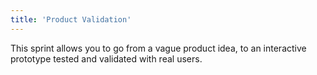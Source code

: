 ```yaml
---
title: 'Product Validation'
---
```


This sprint allows you to go from a vague product idea, to an interactive prototype tested and validated with real users.